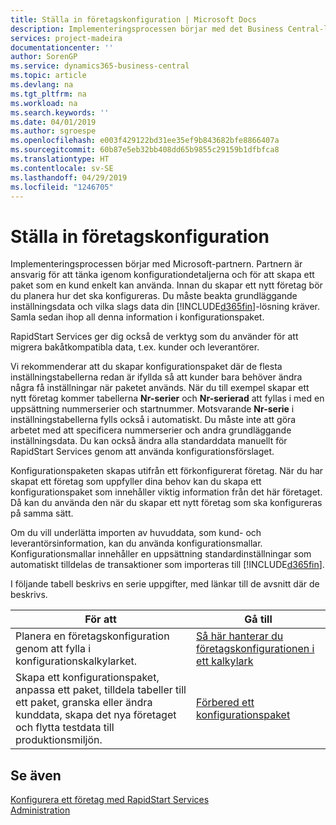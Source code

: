 ```yaml
---
title: Ställa in företagskonfiguration | Microsoft Docs
description: Implementeringsprocessen börjar med det Business Central-lösningen kräver. Samla sedan ihop all denna information i konfigurationspaket.
services: project-madeira
documentationcenter: ''
author: SorenGP
ms.service: dynamics365-business-central
ms.topic: article
ms.devlang: na
ms.tgt_pltfrm: na
ms.workload: na
ms.search.keywords: ''
ms.date: 04/01/2019
ms.author: sgroespe
ms.openlocfilehash: e003f429122bd31ee35ef9b843682bfe8866407a
ms.sourcegitcommit: 60b87e5eb32bb408dd65b9855c29159b1dfbfca8
ms.translationtype: HT
ms.contentlocale: sv-SE
ms.lasthandoff: 04/29/2019
ms.locfileid: "1246705"
---
```

# <a name="set-up-company-configuration"></a>Ställa in företagskonfiguration
Implementeringsprocessen börjar med Microsoft-partnern. Partnern är ansvarig för att tänka igenom konfigurationdetaljerna och för att skapa ett paket som en kund enkelt kan använda. Innan du skapar ett nytt företag bör du planera hur det ska konfigureras. Du måste beakta grundläggande inställningsdata och vilka slags data din [!INCLUDE[d365fin](includes/d365fin_md.md)]-lösning kräver. Samla sedan ihop all denna information i konfigurationspaket.

RapidStart Services ger dig också de verktyg som du använder för att migrera bakåtkompatibla data, t.ex. kunder och leverantörer.  

Vi rekommenderar att du skapar konfigurationspaket där de flesta inställningstabellerna redan är ifyllda så att kunder bara behöver ändra några få inställningar när paketet används. När du till exempel skapar ett nytt företag kommer tabellerna **Nr-serier** och **Nr-serierad** att fyllas i med en uppsättning nummerserier och startnummer. Motsvarande **Nr-serie** i inställningstabellerna fylls också i automatiskt. Du måste inte att göra arbetet med att specificera nummerserier och andra grundläggande inställningsdata. Du kan också ändra alla standarddata manuellt för RapidStart Services genom att använda konfigurationsförslaget.  

Konfigurationspaketen skapas utifrån ett förkonfigurerat företag. När du har skapat ett företag som uppfyller dina behov kan du skapa ett konfigurationspaket som innehåller viktig information från det här företaget. Då kan du använda den när du skapar ett nytt företag som ska konfigureras på samma sätt.  

Om du vill underlätta importen av huvuddata, som kund- och leverantörsinformation, kan du använda konfigurationsmallar. Konfigurationsmallar innehåller en uppsättning standardinställningar som automatiskt tilldelas de transaktioner som importeras till [!INCLUDE[d365fin](includes/d365fin_md.md)].

I följande tabell beskrivs en serie uppgifter, med länkar till de avsnitt där de beskrivs.

|**För att**|**Gå till**|  
|------------|-------------|  
|Planera en företagskonfiguration genom att fylla i konfigurationskalkylarket.|[Så här hanterar du företagskonfigurationen i ett kalkylark](admin-how-to-manage-company-configuration-in-a-worksheet.md)|  
|Skapa ett konfigurationspaket, anpassa ett paket, tilldela tabeller till ett paket, granska eller ändra kunddata, skapa det nya företaget och flytta testdata till produktionsmiljön.|[Förbered ett konfigurationspaket](admin-how-to-prepare-a-configuration-package.md)| 

## <a name="see-also"></a>Se även  
[Konfigurera ett företag med RapidStart Services](admin-set-up-a-company-with-rapidstart.md)  
[Administration](admin-setup-and-administration.md)
